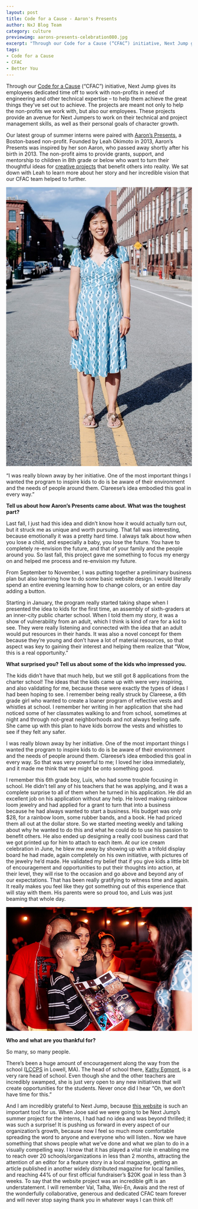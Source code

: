 ```yaml
---
layout: post
title: Code for a Cause - Aaron's Presents
author: NxJ Blog Team
category: culture
previewimg: aarons-presents-celebration080.jpg
excerpt: "Through our Code for a Cause (“CFAC”) initiative, Next Jump gives its employees dedicated time off to work with non-profits.  Learn more about one of our latest projects with Boston-based Aaron's Presents."
tags:
- Code for a Cause
- CFAC
- Better You
---
```


Through our <a href="http://cfac.nextjump.com/" target="_blank">Code for a Cause</a> (“CFAC”) initiative, Next Jump gives its employees dedicated time off to work with non-profits in need of engineering and other technical expertise – to help them achieve the great things they’ve set out to achieve.  The projects are meant not only to help the non-profits we work with, but also our employees.  These projects provide an avenue for Next Jumpers to work on their technical and project management skills, as well as their personal goals of character growth.

Our latest group of summer interns were paired with <a href="http://www.aaronspresents.org/" target="_blank">Aaron’s Presents</a>, a Boston-based non-profit.  Founded by Leah Okimoto in 2013, Aaron’s Presents was inspired by her son Aaron, who passed away shortly after his birth in 2013.  The non-profit aims to provide grants, support, and mentorship to children in 8th grade or below who want to turn their thoughtful ideas for <a href="http://www.aaronspresents.org/projects/" target="blank">creative projects</a> that benefit others into reality.  We sat down with Leah to learn more about her story and her incredible vision that our CFAC team helped to further.

![Leah Okimoto](/images/aarons-presents-celebration107.jpg)
<div class="imgSubtitle">“I was really blown away by her initiative.  One of the most important things I wanted the program to inspire kids to do is be aware of their environment and the needs of people around them. Clareese’s idea embodied this goal in every way.”</div>

<b>Tell us about how Aaron’s Presents came about.  What was the toughest part?</b>

Last fall, I just had this idea and didn’t know how it would actually turn out, but it struck me as unique and worth pursuing.  That fall was interesting, because emotionally it was a pretty hard time.  I always talk about how when you lose a child, and especially a baby, you lose the future.  You have to completely re-envision the future, and that of your family and the people around you.  So last fall, this project gave me something to focus my energy on and helped me process and re-envision my future.

From September to November, I was putting together a preliminary business plan but also learning how to do some basic website design.  I would literally spend an entire evening learning how to change colors, or an entire day adding a button.

Starting in January, the program really started taking shape when I presented the idea to kids for the first time, an assembly of sixth-graders at an inner-city public charter school.  When I told them my story, it was a show of vulnerability from an adult, which I think is kind of rare for a kid to see.  They were really listening and connected with the idea that an adult would put resources in their hands.  It was also a novel concept for them because they’re young and don’t have a lot of material resources, so that aspect was key to gaining their interest and helping them realize that “Wow, this is a real opportunity.”

<b>What surprised you?  Tell us about some of the kids who impressed you.</b>

The kids didn’t have that much help, but we still got 8 applications from the charter school!  The ideas that the kids came up with were very inspiring, and also validating for me, because these were exactly the types of ideas I had been hoping to see.  I remember being really struck by Clareese, a 6th grade girl who wanted to create a loaner program of reflective vests and whistles at school.  I remember her writing in her application that she had noticed some of her classmates walking to and from school, sometimes at night and through not-great neighborhoods and not always feeling safe.  She came up with this plan to have kids borrow the vests and whistles to see if they felt any safer.

I was really blown away by her initiative.  One of the most important things I wanted the program to inspire kids to do is be aware of their environment and the needs of people around them. Clareese’s idea embodied this goal in every way.  So that was very powerful to me; I loved her idea immediately, and it made me think that we might be onto something good.

I remember this 6th grade boy, Luis, who had some trouble focusing in school.  He didn’t tell any of his teachers that he was applying, and it was a complete surprise to all of them when he turned in his application.  He did an excellent job on his application without any help.  He loved making rainbow loom jewelry and had applied for a grant to turn that into a business because he had always wanted to start a business.  His budget was only $28, for a rainbow loom, some rubber bands, and a book. He had priced them all out at the dollar store.  So we started meeting weekly and talking about why he wanted to do this and what he could do to use his passion to benefit others. He also ended up designing a really cool business card that we got printed up for him to attach to each item.  At our ice cream celebration in June, he blew me away by showing up with a trifold display board he had made, again completely on his own initiative, with pictures of the jewelry he’d made.  He validated my belief that if you give kids a little bit of encouragement and opportunities to put their thoughts into action, at their level, they will rise to the occasion and go above and beyond any of our expectations. That has been really gratifying to witness time and again.  It really makes you feel like they got something out of this experience that will stay with them.  His parents were so proud too, and Luis was just beaming that whole day.

![Luis](/images/aarons-presents-celebration080.jpg)

<b>Who and what are you thankful for?</b>

So many, so many people.

There’s been a huge amount of encouragement along the way from the school (<a href="http://www.lccps.org/">LCCPS</a> in Lowell, MA).  The head of school there, <a href="http://www.lccps.org/site_res_view_template.aspx?id=ffc54170-c2af-46af-985f-269cfea2fc81" target="blank">Kathy Egmont</a>, is a very rare head of school.  Even though she and the other teachers are incredibly swamped, she is just very open to any new initiatives that will create opportunities for the students.  Never once did I hear “Oh, we don’t have time for this.”

And I am incredibly grateful to Next Jump, because <a href="http://cfac.nextjump.com/project/project?id=aaronspresents" target="blank">this website</a> is such an important tool for us.  When Jooe said we were going to be Next Jump’s summer project for the interns, I had had no idea and was beyond thrilled; it was such a surprise!  It is pushing us forward in every aspect of our organization’s growth, because now I feel so much more comfortable spreading the word to anyone and everyone who will listen..  Now we have something that shows people what we’ve done and what we plan to do in a visually compelling way.  I know that it has played a vital role in enabling me to reach over 20 schools/organizations in less than 2 months, attracting the attention of an editor for a feature story in a local magazine, getting an article published in another widely distributed magazine for local families, and reaching 44% of our first official fundraiser’s $20K goal in less than 3 weeks. To say that the website project was an incredible gift is an understatement. I will remember Val, Talha, Wei-En, Awais and the rest of the wonderfully collaborative, generous and dedicated CFAC team forever and will never stop saying thank you in whatever ways I can think of!
